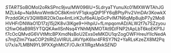$START$SoBOMoI2oRkSPnc9jvu/MW096lU+5LdryaTYunuXc01MXWWTAhJGMZLk4p+Na9AnxWmtkOC8kKmIrVF1qkxgQtP1FY6qBPtyPiv2VmDAr3KowkXPrzddGKzV3QWBiR2OkOax4ntLirK2uf6eAUpGcPvIM7N6qMp8ujbP7y2Mo8HVHFrDNWaO1D17zj15j2K8vi3lKge9+HhpiU+fLmpqomAD/ALW2f7s7SZzyout2fiwO6aB9R5YTQQKAwIlSnNsq4YNhMjNMOTAt9D/FNP2tApLbT6koEKP1lJf7cOcQMvdG6VVtMtcBPXmdNsBoU2Exs0eMKDU1qrZogOWFHreuYIlcNedAs7mjtZIm7YaaCOP2tiRtZoVIRULJAVYpK6Ixr4FRSY7N2+YaRLsKzeZX8M2PqU7x/a7LMBN9YL9PXXghMtCF/OJkrX1IRgzMxkS$END$